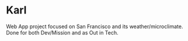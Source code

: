 # Karl
Web App project focused on San Francisco and its weather/microclimate. Done for both Dev/Mission and as Out in Tech.
